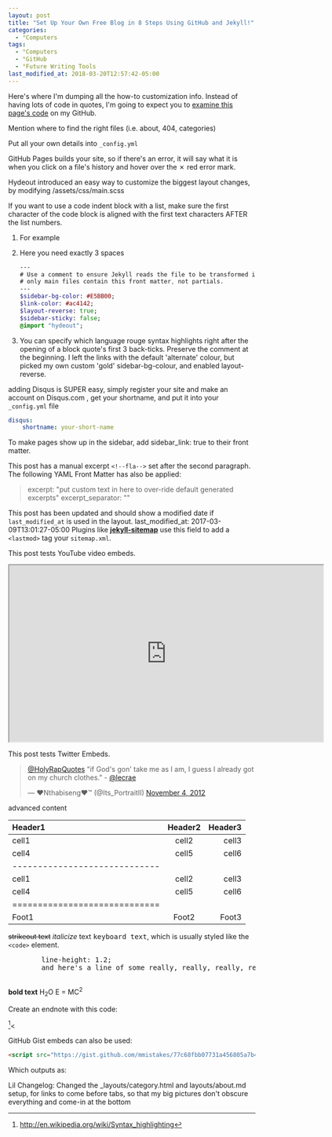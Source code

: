 ```yaml
---
layout: post
title: "Set Up Your Own Free Blog in 8 Steps Using GitHub and Jekyll!"
categories:
  - °Computers
tags:
  - °Computers
  - °GitHub
  - °Future Writing Tools
last_modified_at: 2018-03-20T12:57:42-05:00
---
```




Here's where I'm dumping all the how-to customization info.
Instead of having lots of code in quotes, I'm going to expect you to <a href="{{ site.github.repo }}/blob/master/_posts/2018-03-20-set-up-your-own-free-blog-in-8-steps-using-github-and-jekyll">examine this page's code</a> on my GitHub.



Mention where to find the right files (i.e. about, 404, categories)

Put all your own details into `_config.yml`

GitHub Pages builds your site, so if there's an error, it will say what it is when you click on a file's history and hover over the ✗ red error mark.

Hydeout introduced an easy way to customize the biggest layout changes, by modifying /assets/css/main.scss


If you want to use a code indent block with a list, make sure the first character of the code block is aligned with the first text characters AFTER the list numbers.


1. For example
2. Here you need exactly 3 spaces

	 ```sass
	 ---
	 # Use a comment to ensure Jekyll reads the file to be transformed into CSS later
	 # only main files contain this front matter, not partials.
	 ---
	 $sidebar-bg-color: #E5BB00;
	 $link-color: #ac4142;
	 $layout-reverse: true;
	 $sidebar-sticky: false;
	 @import "hydeout";
	 ```

3. You can specify which language rouge syntax highlights right after the opening of a block quote's first 3 back-ticks. Preserve the comment at the beginning. I left the links with the default 'alternate' colour, but picked my own custom 'gold' sidebar-bg-colour, and enabled layout-reverse.



adding Disqus is SUPER easy, simply register your site and make an account on Disqus.com , get your shortname, and put it into your `_config.yml` file

```yaml
disqus:
	shortname: your-short-name
```




To make pages show up in the sidebar, add sidebar_link: true to their front matter.

This post has a manual excerpt `<!--fla-->` set after the second paragraph. The following YAML Front Matter has also be applied:

> excerpt: "put custom text in here to over-ride default generated excerpts"
> excerpt_separator: "<!--fla-->"

This post has been updated and should show a modified date if `last_modified_at` is used in the layout.
	last_modified_at: 2017-03-09T13:01:27-05:00
	Plugins like [**jekyll-sitemap**](https://github.com/jekyll/jekyll-feed) use this field to add a `<lastmod>` tag your `sitemap.xml`.


This post tests YouTube video embeds.
	<div class="embed-responsive embed-responsive-16by9">
		<iframe width="640" height="360" src="https://www.youtube-nocookie.com/embed/K2r4ujFeuqk?controls=1&amp;list=PLqLno2B-jEzbqT7hPT2R7Th-RQfeM9b99" allowfullscreen></iframe>
	</div>

This post tests Twitter Embeds.
	<blockquote class="twitter-tweet" data-lang="en"><p lang="en" dir="ltr"><a href="https://twitter.com/HolyRapQuotes?ref_src=twsrc%5Etfw">@HolyRapQuotes</a> &quot;if God&#39;s gon&#39; take me as I am, I guess I already got on my church clothes.&quot; - <a href="https://twitter.com/lecrae?ref_src=twsrc%5Etfw">@lecrae</a></p>&mdash; ♥Nthabiseng♥™ (@Its_PortraitII) <a href="https://twitter.com/Its_PortraitII/status/265220674103152640?ref_src=twsrc%5Etfw">November 4, 2012</a></blockquote>
	<script async src="https://platform.twitter.com/widgets.js" charset="utf-8"></script>


advanced content

| Header1 | Header2 | Header3 |
|:--------|:-------:|--------:|
| cell1   | cell2   | cell3   |
| cell4   | cell5   | cell6   |
|-----------------------------|
| cell1   | cell2   | cell3   |
| cell4   | cell5   | cell6   |
|=============================|
| Foot1   | Foot2   | Foot3   |

<strike>strikeout text</strike>
_italicize_ text
<kbd>keyboard text</kbd>, which is usually styled like the `<code>` element.
<pre>
		line-height: 1.2;
		and here's a line of some really, really, really, really long text, just to see how the PRE element handles it and to find out how it overflows;
	</pre>
**bold text**
H<sub>2</sub>O
E = MC<sup>2</sup>

Create an endnote with this code:

[^1]<

[^1]: <http://en.wikipedia.org/wiki/Syntax_highlighting>


GitHub Gist embeds can also be used:

```html
<script src="https://gist.github.com/mmistakes/77c68fbb07731a456805a7b473f47841.js"></script>
```

Which outputs as:
<script src="https://gist.github.com/mmistakes/77c68fbb07731a456805a7b473f47841.js"></script>

Lil Changelog:
Changed the \_layouts/category.html and layouts/about.md setup, for links to come before tabs, so that my big pictures don't obscure everything and come-in at the bottom
